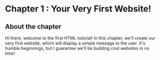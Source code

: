 
# Chapter 1 : Your Very First Website!  
  
## About the chapter  

Hi there, welcome to the first HTML tutorial! In this chapter, we'll create our very first website, which will display a simple message to the user. It's humble beginnings, but I guarantee we'll be building cool websites in no time!  

